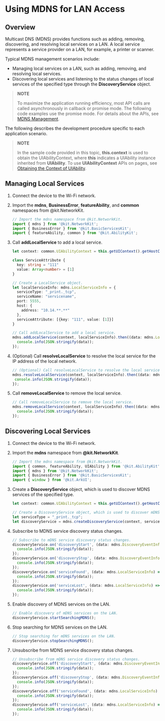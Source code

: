 # Using MDNS for LAN Access
<!--Kit: Network Kit-->
<!--Subsystem: Communication-->
<!--Owner: @wmyao_mm-->
<!--Designer: @guo-min_net-->
<!--Tester: @tongxilin-->
<!--Adviser: @zhang_yixin13-->

## Overview

Multicast DNS (MDNS) provides functions such as adding, removing, discovering, and resolving local services on a LAN.
A local service represents a service provider on a LAN, for example, a printer or scanner.

Typical MDNS management scenarios include:

- Managing local services on a LAN, such as adding, removing, and resolving local services.
- Discovering local services and listening to the status changes of local services of the specified type through the **DiscoveryService** object.

> **NOTE**
>
> To maximize the application running efficiency, most API calls are called asynchronously in callback or promise mode. The following code examples use the promise mode. For details about the APIs, see [MDNS Management](../reference/apis-network-kit/js-apis-net-mdns.md).

The following describes the development procedure specific to each application scenario.

>**NOTE**
>
>In the sample code provided in this topic, **this.context** is used to obtain the UIAbilityContext, where **this** indicates a UIAbility instance inherited from **UIAbility**. To use **UIAbilityContext** APIs on pages, see [Obtaining the Context of UIAbility](../application-models/uiability-usage.md#obtaining-the-context-of-uiability).

## Managing Local Services

1. Connect the device to the Wi-Fi network.
2. Import the **mdns**, **BusinessError**, **featureAbility**, and **common** namespaces from @kit.NetworkKit.

    ```ts
    // Import the mdns namespace from @kit.NetworkKit.
    import { mdns } from '@kit.NetworkKit';
    import { BusinessError } from '@kit.BasicServicesKit';
    import { featureAbility, common } from '@kit.AbilityKit';
    ```

3. Call **addLocalService** to add a local service.

    <!--code_no_check-->
    ```ts
    let context: common.UIAbilityContext = this.getUIContext().getHostContext() as common.UIAbilityContext;

    class ServiceAttribute {
      key: string = "111"
      value: Array<number> = [1]
    }

    // Create a LocalService object.
    let localServiceInfo: mdns.LocalServiceInfo = {
      serviceType: "_print._tcp",
      serviceName: "servicename",
      port: 5555,
      host: {
        address: "10.14.**.**"
      },
      serviceAttribute: [{key: "111", value: [1]}]
    }

    // Call addLocalService to add a local service.
    mdns.addLocalService(context, localServiceInfo).then((data: mdns.LocalServiceInfo) => {
      console.info(JSON.stringify(data));
    });
    ```

4. (Optional) Call **resolveLocalService** to resolve the local service for the IP address of the local network.
   
     ```ts
    // (Optional) Call resolveLocalService to resolve the local service.
    mdns.resolveLocalService(context, localServiceInfo).then((data: mdns.LocalServiceInfo) => {
      console.info(JSON.stringify(data));
    });
    ```

5. Call **removeLocalService** to remove the local service.
   
    ```ts
    // Call removeLocalService to remove the local service.
    mdns.removeLocalService(context, localServiceInfo).then((data: mdns.LocalServiceInfo) => {
      console.info(JSON.stringify(data));
    });
    ```

## Discovering Local Services

1. Connect the device to the Wi-Fi network.
2. Import the **mdns** namespace from **@kit.NetworkKit**.

    ```ts
    // Import the mdns namespace from @kit.NetworkKit.
    import { common, featureAbility, UIAbility } from '@kit.AbilityKit';
    import { mdns } from '@kit.NetworkKit';
    import { BusinessError } from '@kit.BasicServicesKit';
    import { window } from '@kit.ArkUI';
    ```

3. Create a **DiscoveryService** object, which is used to discover MDNS services of the specified type.

    <!--code_no_check-->
    ```ts
   let context: common.UIAbilityContext = this.getUIContext().getHostContext() as common.UIAbilityContext;

    // Create a DiscoveryService object, which is used to discover mDNS services of the specified type.
    let serviceType = "_print._tcp";
    let discoveryService = mdns.createDiscoveryService(context, serviceType);
    ```
  
4. Subscribe to MDNS service discovery status changes.

    ```ts
    // Subscribe to mDNS service discovery status changes.
    discoveryService.on('discoveryStart', (data: mdns.DiscoveryEventInfo) => {
      console.info(JSON.stringify(data));
    });
    discoveryService.on('discoveryStop', (data: mdns.DiscoveryEventInfo) => {
      console.info(JSON.stringify(data));
    });
    discoveryService.on('serviceFound', (data: mdns.LocalServiceInfo) => {
      console.info(JSON.stringify(data));
    });
    discoveryService.on('serviceLost', (data: mdns.LocalServiceInfo) => {
      console.info(JSON.stringify(data));
    });
    ```

5. Enable discovery of MDNS services on the LAN.

    ```ts
    // Enable discovery of mDNS services on the LAN.
    discoveryService.startSearchingMDNS();
    ```

6. Stop searching for MDNS services on the LAN.

    ```ts
    // Stop searching for mDNS services on the LAN.
    discoveryService.stopSearchingMDNS();
    ```

7. Unsubscribe from MDNS service discovery status changes.

    ```ts
    // Unsubscribe from mDNS service discovery status changes.
    discoveryService.off('discoveryStart', (data: mdns.DiscoveryEventInfo) => {
      console.info(JSON.stringify(data));
    });
    discoveryService.off('discoveryStop', (data: mdns.DiscoveryEventInfo) => {
      console.info(JSON.stringify(data));
    });
    discoveryService.off('serviceFound', (data: mdns.LocalServiceInfo) => {
      console.info(JSON.stringify(data));
    });
    discoveryService.off('serviceLost', (data: mdns.LocalServiceInfo) => {
      console.info(JSON.stringify(data));
    });
    ```

